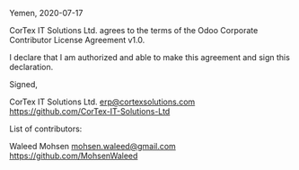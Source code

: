 Yemen, 2020-07-17

CorTex IT Solutions Ltd. agrees to the terms of the Odoo Corporate Contributor License Agreement v1.0.

I declare that I am authorized and able to make this agreement and sign this declaration.

Signed,

CorTex IT Solutions Ltd. erp@cortexsolutions.com https://github.com/CorTex-IT-Solutions-Ltd

List of contributors:

Waleed Mohsen mohsen.waleed@gmail.com https://github.com/MohsenWaleed
